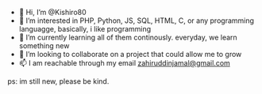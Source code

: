 - 👋 Hi, I’m @Kishiro80
- 👀 I’m interested in PHP, Python, JS, SQL, HTML, C, or any programming languagge, basically, i like programming
- 🌱 I’m currently learning all of them continously. everyday, we learn something new
- 💞️ I’m looking to collaborate on a project that could allow me to grow
- 📫 I am reachable through my email zahiruddinjamal@gmail.com

ps: im still new, please be kind. 

 

